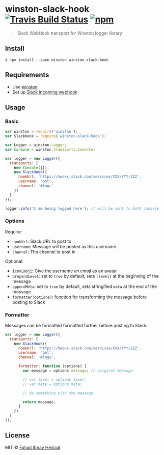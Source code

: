 # winston-slack-hook [![Travis Build Status](https://travis-ci.org/fahad19/winston-slack-hook.svg?branch=master)](https://travis-ci.org/fahad19/winston-slack-hook) [![npm](https://img.shields.io/npm/v/winston-slack-hook.svg)](https://www.npmjs.com/package/winston-slack-hook)

> Slack WebHook transport for Winston logger library

## Install

```
$ npm install --save winston winston-slack-hook
```

## Requirements

* Use [winston](https://github.com/winstonjs/winston)
* Set up [Slack incoming webhook](https://api.slack.com/incoming-webhooks)

## Usage

### Basic

```js
var winston = require('winston');
var SlackHook = require('winston-slack-hook');

var Logger = winston.Logger;
var Console = winston.transports.Console;

var logger = new Logger({
  transports: [
    new Console({}),
    new SlackHook({
      hookUrl: 'https://hooks.slack.com/services/XXX/YYY/ZZZ',
      username: 'bot',
      channel: '#logs'
    })
  ]
});

logger.info('I am being logged here'); // will be sent to both console and Slack
```

### Options

Require:

* `hookUrl`: Slack URL to post to
* `username`: Message will be posted as this username
* `channel`: The channel to post in

Optional:

* `iconEmoji`: Give the username an emoji as an avatar
* `prependLevel`: set to `true` by default, sets `[level]` at the beginning of the message
* `appendMeta`: set to `true` by default, sets stringified `meta` at the end of the message
* `formatter(options)`: function for transforming the message before posting to Slack

### Formatter

Messages can be formatted formatted further before posting to Slack:

```js
var logger = new Logger({
  transports: [
    new SlackHook({
      hookUrl: 'https://hooks.slack.com/services/XXX/YYY/ZZZ',
      username: 'bot',
      channel: '#logs',

      formatter: function (options) {
        var message = options.message; // original message

        // var level = options.level;
        // var meta = options.meta;

        // do something with the message

        return message;
      }
    })
  ]
});
```

## License

MIT © [Fahad Ibnay Heylaal](http://fahad19.com)
